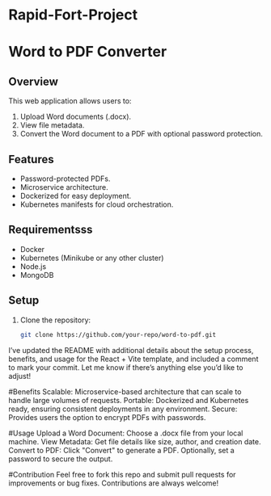 # Rapid-Fort-Project

# Word to PDF Converter

## Overview
This web application allows users to:
1. Upload Word documents (.docx).
2. View file metadata.
3. Convert the Word document to a PDF with optional password protection.

## Features
- Password-protected PDFs.
- Microservice architecture.
- Dockerized for easy deployment.
- Kubernetes manifests for cloud orchestration.

## Requirementsss
- Docker
- Kubernetes (Minikube or any other cluster)
- Node.js
- MongoDB

## Setup
1. Clone the repository:
   ```bash
   git clone https://github.com/your-repo/word-to-pdf.git
   
I’ve updated the README with additional details about the setup process, benefits, and usage for the React + Vite template, and included a comment to mark your commit. Let me know if there’s anything else you’d like to adjust!

#Benefits
Scalable: Microservice-based architecture that can scale to handle large volumes of requests.
Portable: Dockerized and Kubernetes ready, ensuring consistent deployments in any environment.
Secure: Provides users the option to encrypt PDFs with passwords.

#Usage
Upload a Word Document: Choose a .docx file from your local machine.
View Metadata: Get file details like size, author, and creation date.
Convert to PDF: Click "Convert" to generate a PDF. Optionally, set a password to secure the output.

#Contribution
Feel free to fork this repo and submit pull requests for improvements or bug fixes.
Contributions are always welcome!
